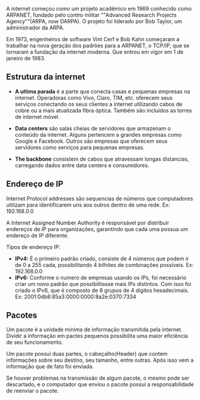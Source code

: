 A internet começou como um projeto acadêmico em 1969 conhecido como ARPANET, fundado pelo contro militar ""Advanced Research Projects Agency""(ARPA, now DARPA). O projeto foi liderado por Bob Taylor, um administrador da ARPA.

Em 1973, engenheiros de software Vint Cerf e Bob Kahn começaram a trabalhar na nova geração dos padrões para a ARPANET, o TCP/IP, que se tornaram a fundação da internet moderna. Que entrou em vigor em 1 de janeiro de 1983.

## Estrutura da internet

- **A ultima parada** é a parte que conecta casas e pequenas empresas na internet. Operadoras como Vivo, Claro, TIM, etc. oferecem seus serviços conectando os seus clientes a internet utilizando cabos de cobre ou a mais atualizada fibra óptica. Também  são incluídos as torres de internet móvel.

- **Data centers** são salas cheias de servidores que armazenam o conteúdo da internet. Alguns pertencem a grandes empresas como Google e Facebook. Outros são empresas que oferecem seus servidores como serviços para pequenas empresas.

- **The backbone** consistem de cabos que atravessam longas distancias, carregando dados entre data centers e consumidores.

## Endereço de IP
Internet Protocol addresses são sequencias de números que computadores utilizam para identificarem uns aos outros dentro de uma rede. Ex: 192.168.0.0

A Internet Assigned Number Authority é responsável por distribuir endereços de IP para organizações, garantindo que cada uma possua um endereço de IP diferente.

Tipos de endereço IP:
- **IPv4:** É o primeiro padrão criado, consiste de 4 números que podem ir de 0 a 255 cada, possibilitando 4 bilhões de combinações possíveis. Ex: 192.168.0.0
- **IPv6:** Conforme o numero de empresas usando os IPs, foi necessário criar um novo padrão que possibilitasse mais IPs distintos. Com isso foi criado o IPv6, que é composto de 8 grupos de 4 dígitos hexadecimais. Ex: 2001:0db8:85a3:0000:0000:8a2e:0370:7334

## Pacotes
Um pacote é a unidade minima de informação transmitida pela internet. Dividir a informação em pactes pequenos possibilita uma maior eficiência de seu funcionamento.

Um pacote possui duas partes, o cabeçalho(Header) que contem informações sobre seu destino, seu tamanho, entre outras. Após isso vem a informação que de fato foi enviada.

Se houver problemas na transmissão de algum pacote, o mesmo pode ser descartado, e o computador que enviou o pacote possui a responsabilidade de reenviar o pacote.